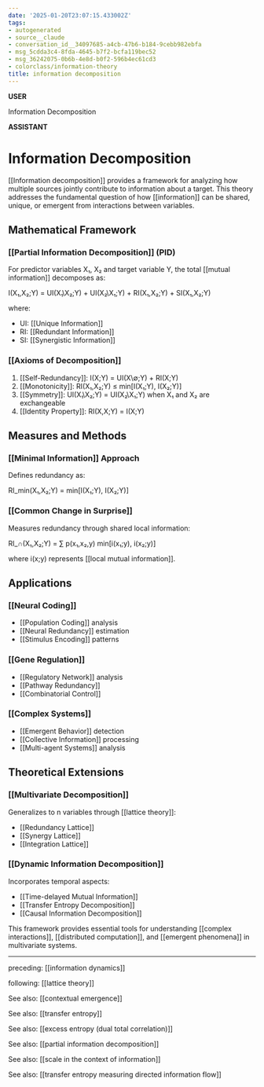 ```yaml
---
date: '2025-01-20T23:07:15.433002Z'
tags:
- autogenerated
- source__claude
- conversation_id__34097685-a4cb-47b6-b184-9cebb982ebfa
- msg_5cdda3c4-8fda-4645-b7f2-bcfa119bec52
- msg_36242075-0b6b-4e8d-b0f2-596b4ec61cd3
- colorclass/information-theory
title: information decomposition
---
```


**USER**

Information Decomposition


**ASSISTANT**

# Information Decomposition

[[Information decomposition]] provides a framework for analyzing how multiple sources jointly contribute to information about a target. This theory addresses the fundamental question of how [[information]] can be shared, unique, or emergent from interactions between variables.

## Mathematical Framework

### [[Partial Information Decomposition]] (PID)

For predictor variables X₁, X₂ and target variable Y, the total [[mutual information]] decomposes as:

I(X₁,X₂;Y) = UI(X₁\X₂;Y) + UI(X₂\X₁;Y) + RI(X₁,X₂;Y) + SI(X₁,X₂;Y)

where:
- UI: [[Unique Information]]
- RI: [[Redundant Information]]
- SI: [[Synergistic Information]]

### [[Axioms of Decomposition]]

1. [[Self-Redundancy]]: I(X;Y) = UI(X\∅;Y) + RI(X;Y)
2. [[Monotonicity]]: RI(X₁,X₂;Y) ≤ min[I(X₁;Y), I(X₂;Y)]
3. [[Symmetry]]: UI(X₁\X₂;Y) = UI(X₂\X₁;Y) when X₁ and X₂ are exchangeable
4. [[Identity Property]]: RI(X,X;Y) = I(X;Y)

## Measures and Methods

### [[Minimal Information]] Approach
Defines redundancy as:

RI_min(X₁,X₂;Y) = min[I(X₁;Y), I(X₂;Y)]

### [[Common Change in Surprise]]
Measures redundancy through shared local information:

RI_∩(X₁,X₂;Y) = ∑ p(x₁,x₂,y) min[i(x₁;y), i(x₂;y)]

where i(x;y) represents [[local mutual information]].

## Applications

### [[Neural Coding]]
- [[Population Coding]] analysis
- [[Neural Redundancy]] estimation
- [[Stimulus Encoding]] patterns

### [[Gene Regulation]]
- [[Regulatory Network]] analysis
- [[Pathway Redundancy]]
- [[Combinatorial Control]]

### [[Complex Systems]]
- [[Emergent Behavior]] detection
- [[Collective Information]] processing
- [[Multi-agent Systems]] analysis

## Theoretical Extensions

### [[Multivariate Decomposition]]
Generalizes to n variables through [[lattice theory]]:
- [[Redundancy Lattice]]
- [[Synergy Lattice]]
- [[Integration Lattice]]

### [[Dynamic Information Decomposition]]
Incorporates temporal aspects:
- [[Time-delayed Mutual Information]]
- [[Transfer Entropy Decomposition]]
- [[Causal Information Decomposition]]

This framework provides essential tools for understanding [[complex interactions]], [[distributed computation]], and [[emergent phenomena]] in multivariate systems.


---

preceding: [[information dynamics]]  


following: [[lattice theory]]

See also: [[contextual emergence]]


See also: [[transfer entropy]]


See also: [[excess entropy (dual total correlation)]]


See also: [[partial information decomposition]]


See also: [[scale in the context of information]]


See also: [[transfer entropy measuring directed information flow]]